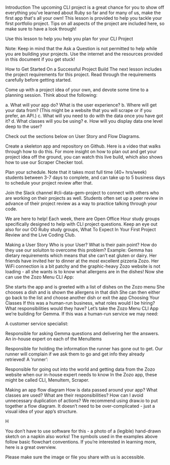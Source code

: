 Introduction
The upcoming CLI project is a great chance for you to show off everything you’ve learned about Ruby so far and for many of us, make the first app that's all your own! This lesson is provided to help you tackle your first portfolio project. Tips on all aspects of the project are included here, so make sure to have a look through!

Use this lesson to help you help you plan for your CLI Project

Note: Keep in mind that the Ask a Question is not permitted to help while you are building your projects. Use the internet and the resources provided in this document if you get stuck!

How to Get Started On a Successful Project Build
The next lesson includes the project requirements for this project. Read through the requirements carefully before getting started.

Come up with a project idea of your own, and devote some time to a planning session. Think about the following:

a. What will your app do? What is the user experience? b. Where will get your data from? (This might be a website that you will scrape or if you prefer, an API.) c. What will you need to do with the data once you have got it? d. What classes will you be using? e. How will you display data one level deep to the user?

Check out the sections below on User Story and Flow Diagrams.

Create a skeleton app and repository on Github. Here is a video that walks through how to do this. For more insight on how to plan out and get your project idea off the ground, you can watch this live build, which also shows how to use our Scraper Checker tool.

Plan your schedule. Note that it takes most full time (40+ hrs/week) students between 3-7 days to complete, and can take up to 5 business days to schedule your project review after that.

Join the Slack channel #cli-data-gem-project to connect with others who are working on their projects as well. Students often set up a peer review in advance of their project review as a way to practice talking through your code.

We are here to help! Each week, there are Open Office Hour study groups specifically designed to help with CLI project questions. Keep an eye out also for our OO Ruby study groups, What To Expect In Your First Project Review and the Live Coding Club.

Making a User Story
Who is your User?
What is their pain point?
How do they use our soluiton to overcome this problem?
Example: Gemma has dietary requirements which means that she can’t eat gluten or dairy. Her friends have invited her to dinner at the most excellent pizzeria Zozo. Her WiFi connection is a bit patchy and the graphic-heavy Zozo website is not loading - all she wants is to know what allergens are in the dishes! Now she can use the Zozo Menu CLI App:

She starts the app and is greeted with a list of dishes on the Zozo menu
She chooses a dish and is shown the allergens in that dish
She can then either go back to the list and choose another dish or exit the app
Choosing Your Classes
If this was a human-run business, what roles would I be hiring?
What responsibilities would they have?
Let’s take the Zozo Menu CLI App we’re building for Gemma. If this was a human-run service we may need:

A customer service specialist:

Responsible for asking Gemma questions and delivering her the answers.
An in-house expert on each of the MenuItems

Responsible for holding the information the runner has gone out to get. Our runner will complain if we ask them to go and get info they already retrieved!
A ‘runner’:

Responsible for going out into the world and getting data from the Zozo website when our in-house expert needs to know
In the Zozo app, these might be called CLI, MenuItem, Scraper.

Making an app flow diagram
How is data passed around your app?
What classes are used? What are their responsibilities?
How can I avoid unnecessary duplication of actions?
We recommend using draw.io to put together a flow diagram. It doesn’t need to be over-complicated - just a visual idea of your app’s structure.

H

You don’t have to use software for this - a photo of a (legible) hand-drawn sketch on a napkin also works! The symbols used in the examples above follow basic flowchart conventions. If you’re interested in learning more, here is a great overview.

Please make sure the image or file you share with us is accessible. 

